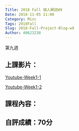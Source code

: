 ```yaml
---
Title: 2018 Fall 個人網誌W9
Date: 2018-11-05 11:00
Category: Misc
Tags: 2018Fall
Slug: 2018-Fall-Project-Blog-w9
Author: 40623238
---
```


第九週

<!-- PELICAN_END_SUMMARY -->

上課影片：
----

[Youtube-Week1-1]()

[Youtube-Week1-2]()

課程內容：
----

自評成績：70分
----
